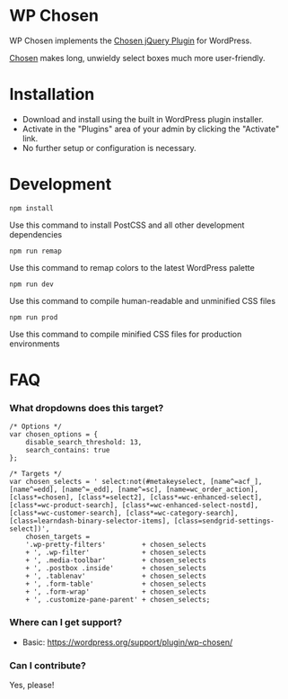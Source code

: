 # WP Chosen

WP Chosen implements the [Chosen jQuery Plugin](http://jjj.github.io/chosen/) for WordPress.

[Chosen](http://jjj.github.io/chosen/) makes long, unwieldy select boxes much more user-friendly.

# Installation

* Download and install using the built in WordPress plugin installer.
* Activate in the "Plugins" area of your admin by clicking the "Activate" link.
* No further setup or configuration is necessary.

# Development

`npm install`

Use this command to install PostCSS and all other development dependencies

`npm run remap`

Use this command to remap colors to the latest WordPress palette

`npm run dev`

Use this command to compile human-readable and unminified CSS files

`npm run prod`

Use this command to compile minified CSS files for production environments


# FAQ

### What dropdowns does this target?

```
/* Options */
var chosen_options = {
	disable_search_threshold: 13,
	search_contains: true
};

/* Targets */
var chosen_selects = ' select:not(#metakeyselect, [name^=acf_], [name^=edd], [name^=_edd], [name^=sc], [name=wc_order_action], [class*=chosen], [class*=select2], [class*=wc-enhanced-select], [class*=wc-product-search], [class*=wc-enhanced-select-nostd], [class*=wc-customer-search], [class*=wc-category-search], [class=learndash-binary-selector-items], [class=sendgrid-settings-select])',
	chosen_targets =
	'.wp-pretty-filters'         + chosen_selects
	+ ', .wp-filter'             + chosen_selects
	+ ', .media-toolbar'         + chosen_selects
	+ ', .postbox .inside'       + chosen_selects
	+ ', .tablenav'              + chosen_selects
	+ ', .form-table'            + chosen_selects
	+ ', .form-wrap'             + chosen_selects
	+ ', .customize-pane-parent' + chosen_selects;
```

### Where can I get support?

* Basic: https://wordpress.org/support/plugin/wp-chosen/

### Can I contribute?

Yes, please!
